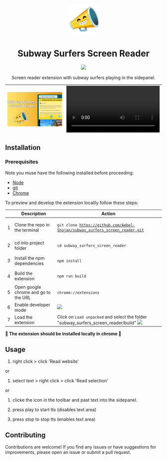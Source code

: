 <p align="center"><a target="_blank" href="https://chromewebstore.google.com/detail/scroll-minimap-for-chatgp/apekbedjllgmacohbcckgipfhjddehkf"><img src="./src/assets/genz-screenreader-logo.png" height=100 ></a></p>
<h1 align="center"> Subway Surfers Screen Reader </h1>
<p align="center"><a target="_blank" href="https://chromewebstore.google.com/detail/subway-surfers-screen-rea/jcijfneifjnhbgahlokgkmpcnocgpegd"><img src="https://img.shields.io/badge/Chrome%20Web%20Store-4285F4?logo=chromewebstore&logoColor=fff&style=for-the-badge" /></a></p>
<p align="center">Screen reader extension with subway surfers playing in the sidepanel.</p>


[![unnamed](./thumbnail.png)](https://chromewebstore.google.com/detail/subway-surfers-screen-rea/jcijfneifjnhbgahlokgkmpcnocgpegd) | <video src="https://github.com/user-attachments/assets/7fca8c54-1b72-43c0-af0a-71233902a4f7.mp4" />
-|-

## Installation

### Prerequisites
Note you muse have the following installed before proceeding:
* [Node](https://nodejs.org/en)
* [git](https://git-scm.com/downloads)
* [Chrome](https://www.google.com/chrome/)

To preview and develop the extension locallly follow these steps:

|   | Description                             | Action                                                                                     |
|---|-----------------------------------------|--------------------------------------------------------------------------------------------|
| 1 | Clone the repo in the terminal          |<pre><code>git clone https://github.com/Aebel-Shajan/subway_surfers_screen_reader.git</code></pre>              
| 2 | cd into project folder                  |<pre><code>cd subway_surfers_screen_reader</code></pre>
| 3 | Install the npm dependencies            |<pre><code>npm install </code></pre>                                                                             
| 4 | Build the extension                     |<pre><code>npm run build </code></pre>                                                                                 
| 5 | Open google chrome and go to the URL    |<pre><code>chrome://extensions </code></pre>                                                                   
| 6 | Enable developer mode                   |<img src="https://github.com/user-attachments/assets/1bb92d7c-39fc-4cf5-af4e-22f9636375d6">                     
| 7 | Load the extension                      |Click on `Load unpacked` and select the folder "subway_surfers_screen_reader/build"  <img src="https://github.com/user-attachments/assets/214a789a-1352-474d-98f7-17c4cd5439dd">  

**🎉 The extension should be installed locally in chrome 🎉** 

<!-- Why not use a html table? Markdown tables have this property which disable overflow:scroll -->
## Usage

1. right click > click 'Read website'

or

1. select text > right click > click 'Read selection'

or

1. clicke the icon in the toolbar and past text into the sidepanel.

2. press play to start tts (disables text area)
3. press stop to stop tts (enables text area)

## Contributing

Contributions are welcome! If you find any issues or have suggestions for improvements, please open an issue or submit a pull request.
